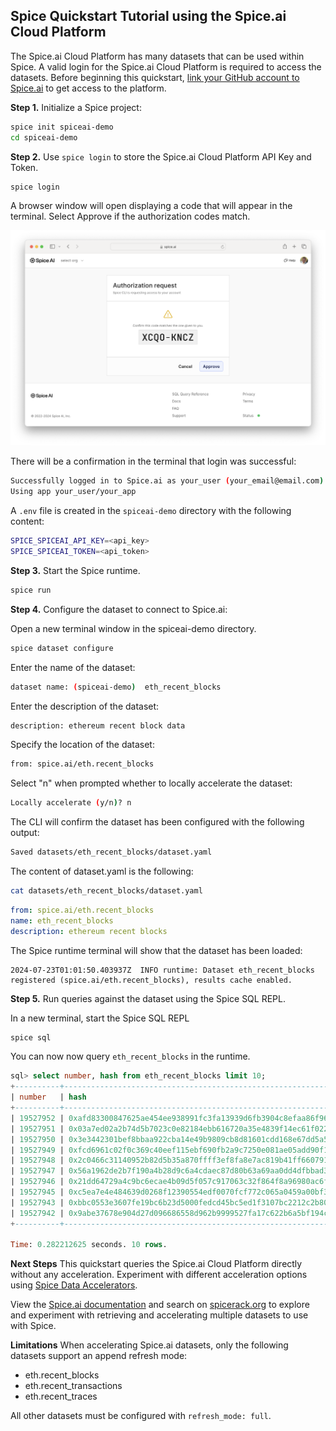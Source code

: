 ## Spice Quickstart Tutorial using the Spice.ai Cloud Platform

The Spice.ai Cloud Platform has many datasets that can be used within Spice.  A valid login for the Spice.ai Cloud Platform is required to access the datasets.  Before beginning this quickstart, [link your GitHub account to Spice.ai](https://spice.ai/login) to get access to the platform.

**Step 1.** Initialize a Spice project:

```bash
spice init spiceai-demo
cd spiceai-demo
```

**Step 2.** Use `spice login` to store the Spice.ai Cloud Platform API Key and Token.

```bash
spice login
```
A browser window will open displaying a code that will appear in the terminal.  Select Approve if the authorization codes match.

![Screenshot](./device_login.png)

There will be a confirmation in the terminal that login was successful:

```bash
Successfully logged in to Spice.ai as your_user (your_email@email.com)
Using app your_user/your_app
```

A `.env` file is created in the `spiceai-demo` directory with the following content:

```bash
SPICE_SPICEAI_API_KEY=<api_key>
SPICE_SPICEAI_TOKEN=<api_token>
```

**Step 3.** Start the Spice runtime.

```bash
spice run
```

**Step 4.** Configure the dataset to connect to Spice.ai:

Open a new terminal window in the spiceai-demo directory.

```bash
spice dataset configure
```

Enter the name of the dataset:

```bash
dataset name: (spiceai-demo)  eth_recent_blocks
```

Enter the description of the dataset:

```bash
description: ethereum recent block data
```

Specify the location of the dataset:

```bash
from: spice.ai/eth.recent_blocks
```

Select "n" when prompted whether to locally accelerate the dataset:

```bash
Locally accelerate (y/n)? n
```

The CLI will confirm the dataset has been configured with the following output:

```bash
Saved datasets/eth_recent_blocks/dataset.yaml
```

The content of dataset.yaml is the following:

```bash
cat datasets/eth_recent_blocks/dataset.yaml
```

```yaml
from: spice.ai/eth.recent_blocks
name: eth_recent_blocks
description: ethereum recent blocks
```

The Spice runtime terminal will show that the dataset has been loaded:

```
2024-07-23T01:01:50.403937Z  INFO runtime: Dataset eth_recent_blocks registered (spice.ai/eth.recent_blocks), results cache enabled.
```

**Step 5.** Run queries against the dataset using the Spice SQL REPL.

In a new terminal, start the Spice SQL REPL

```bash
spice sql
```

You can now now query `eth_recent_blocks` in the runtime.

```sql
sql> select number, hash from eth_recent_blocks limit 10;
+----------+--------------------------------------------------------------------+
| number   | hash                                                               |
+----------+--------------------------------------------------------------------+
| 19527952 | 0xafd83300847625ae454ee938991fc3fa13939d6fb3904c8efaa86f96ae53de70 |
| 19527951 | 0x03a7ed02a2b74d5b7023c0e82184ebb616720a35e4839f14ec61f0225da7d6ef |
| 19527950 | 0x3e3442301bef8bbaa922cba14e49b9809cb8d81601cdd168e67dd5a5f7637e1d |
| 19527949 | 0xfcd6961c02f0c369c40eef115ebf690fb2a9c7250e081ae05add90f151387361 |
| 19527948 | 0x2c0466c31140952b82d5b35a870ffff3ef8fa8e7ac819b41ff660791ad4fb930 |
| 19527947 | 0x56a1962de2b7f190a4b28d9c6a4cdaec87d80b63a69aa0dd4dfbbad36b8a60e1 |
| 19527946 | 0x21dd64729a4c9bc6ecae4b09d5f057c917063c32f864f8a96980ac6fe35f679f |
| 19527945 | 0xc5ea7e4e484639d0268f12390554edf0070fcf772c065a0459a00bf3a39a0782 |
| 19527943 | 0xbbc0553e3607fe19bc6b23d5000fedcd45bc5ed1f3107bc2212c2b802ea6a05d |
| 19527942 | 0x9abe37678e904d27d096686558d962b9999527fa17c622b6a5bf194cdb450b97 |
+----------+--------------------------------------------------------------------+

Time: 0.282212625 seconds. 10 rows.
```

**Next Steps**
This quickstart queries the Spice.ai Cloud Platform directly without any acceleration.  Experiment with different acceleration options using [Spice Data Accelerators](https://docs.spiceai.org/data-accelerators).

View the [Spice.ai documentation](https://docs.spice.ai/building-blocks/datasets) and search on [spicerack.org](https://spicerack.org/) to explore and experiment with retrieving and accelerating multiple datasets to use with Spice.

**Limitations**
When accelerating Spice.ai datasets, only the following datasets support an append refresh mode:

* eth.recent_blocks
* eth.recent_transactions
* eth.recent_traces

All other datasets must be configured with `refresh_mode: full`.
